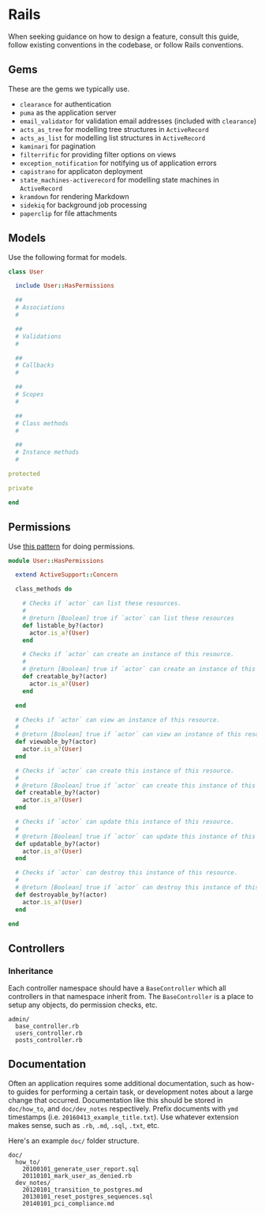 # Rails

When seeking guidance on how to design a feature, consult this guide, follow existing conventions in the codebase, or follow Rails conventions.

## Gems

These are the gems we typically use.

* `clearance` for authentication
* `puma` as the application server
* `email_validator` for validation email addresses (included with `clearance`)
* `acts_as_tree` for modelling tree structures in `ActiveRecord`
* `acts_as_list` for modelling list structures in `ActiveRecord`
* `kaminari` for pagination
* `filterrific` for providing filter options on views
* `exception_notification` for notifying us of application errors
* `capistrano` for applicaton deployment
* `state_machines-activerecord` for modelling state machines in `ActiveRecord`
* `kramdown` for rendering Markdown
* `sidekiq` for background job processing
* `paperclip` for file attachments

## Models

Use the following format for models.

```ruby
class User

  include User::HasPermissions

  ##
  # Associations
  #

  ##
  # Validations
  #

  ##
  # Callbacks
  #

  ##
  # Scopes
  #

  ##
  # Class methods
  #

  ##
  # Instance methods
  #

protected

private

end
```

## Permissions

Use [this pattern](http://rails-recipes.clearcove.ca/pages/permissions_and_user_roles.html) for doing permissions.

```ruby
module User::HasPermissions

  extend ActiveSupport::Concern

  class_methods do

    # Checks if `actor` can list these resources.
    #
    # @return [Boolean] true if `actor` can list these resources
    def listable_by?(actor)
      actor.is_a?(User)
    end

    # Checks if `actor` can create an instance of this resource.
    #
    # @return [Boolean] true if `actor` can create an instance of this resource
    def creatable_by?(actor)
      actor.is_a?(User)
    end

  end

  # Checks if `actor` can view an instance of this resource.
  #
  # @return [Boolean] true if `actor` can view an instance of this resource
  def viewable_by?(actor)
    actor.is_a?(User)
  end

  # Checks if `actor` can create this instance of this resource.
  #
  # @return [Boolean] true if `actor` can create this instance of this resource
  def creatable_by?(actor)
    actor.is_a?(User)
  end

  # Checks if `actor` can update this instance of this resource.
  #
  # @return [Boolean] true if `actor` can update this instance of this resource
  def updatable_by?(actor)
    actor.is_a?(User)
  end

  # Checks if `actor` can destroy this instance of this resource.
  #
  # @return [Boolean] true if `actor` can destroy this instance of this resource
  def destroyable_by?(actor)
    actor.is_a?(User)
  end

end
```

## Controllers

### Inheritance

Each controller namespace should have a `BaseController` which all controllers in that namespace inherit from. The `BaseController` is a place to setup any objects, do permission checks, etc.

```
admin/
  base_controller.rb
  users_controller.rb
  posts_controller.rb
```

## Documentation

Often an application requires some additional documentation, such as how-to guides for performing a certain task, or development notes about a large change that occurred. Documentation like this should be stored in `doc/how_to`, and `doc/dev_notes` respectively. Prefix documents with `ymd` timestamps (i.e. `20160413_example_title.txt`). Use whatever extension makes sense, such as `.rb`, `.md`, `.sql`, `.txt`, etc.

Here's an example `doc/` folder structure.

```
doc/
  how_to/
    20100101_generate_user_report.sql
    20110101_mark_user_as_denied.rb
  dev_notes/
    20120101_transition_to_postgres.md
    20130101_reset_postgres_sequences.sql
    20140101_pci_compliance.md
```
